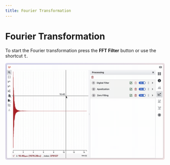 ```yaml
---
title: Fourier Transformation
---
```


# Fourier Transformation

To start the Fourier transformation press the **FFT Filter** button or use the shortcut <kbd>t</kbd>.

![](./FT.gif)
